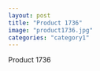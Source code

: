 ```yaml
---
layout: post
title: "Product 1736"
image: "product1736.jpg"
categories: "category1"
---
```

Product 1736
